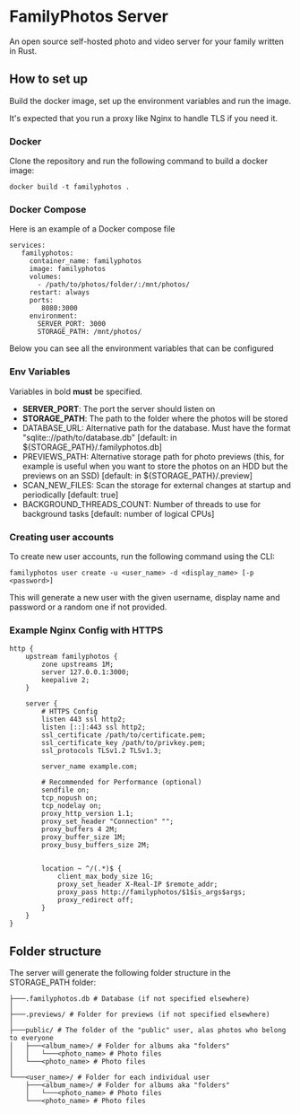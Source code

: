 # FamilyPhotos Server

An open source self-hosted photo and video server for your family written in Rust.

## How to set up

Build the docker image, set up the environment variables and run the image.<br>

It's expected that you run a proxy like Nginx to handle TLS if you need it.

### Docker

Clone the repository and run the following command to build a docker image:

```shell
docker build -t familyphotos .
```

### Docker Compose

Here is an example of a Docker compose file

```
services:
   familyphotos:
     container_name: familyphotos
     image: familyphotos
     volumes:
       - /path/to/photos/folder/:/mnt/photos/
     restart: always
     ports:
        8080:3000
     environment:
       SERVER_PORT: 3000
       STORAGE_PATH: /mnt/photos/
```

Below you can see all the environment variables that can be configured

### Env Variables

Variables in bold **must** be specified.

- **SERVER_PORT**: The port the server should listen on
- **STORAGE_PATH**: The path to the folder where the photos will be stored
- DATABASE_URL: Alternative path for the database.
  Must have the format "sqlite:://path/to/database.db" [default: in ${STORAGE_PATH}/.familyphotos.db]
- PREVIEWS_PATH: Alternative storage path for photo previews (this, for example is useful when you want to store the
  photos on an HDD but the previews on an SSD) [default: in ${STORAGE_PATH}/.preview]
- SCAN_NEW_FILES: Scan the storage for external changes at startup and periodically [default: true]
- BACKGROUND_THREADS_COUNT: Number of threads to use for background tasks [default: number of logical CPUs]

### Creating user accounts

To create new user accounts, run the following command using the CLI:<br>

```shell
familyphotos user create -u <user_name> -d <display_name> [-p <password>]
```

This will generate a new user with the given username, display name and password or a random one if not provided.<br>

### Example Nginx Config with HTTPS

```
http {
    upstream familyphotos {
        zone upstreams 1M;
        server 127.0.0.1:3000;
        keepalive 2;
    }

    server {
        # HTTPS Config
        listen 443 ssl http2;
        listen [::]:443 ssl http2;
        ssl_certificate /path/to/certificate.pem;
        ssl_certificate_key /path/to/privkey.pem;
        ssl_protocols TLSv1.2 TLSv1.3;

        server_name example.com;

        # Recommended for Performance (optional)
        sendfile on;
        tcp_nopush on;
        tcp_nodelay on;
        proxy_http_version 1.1;
        proxy_set_header "Connection" "";
        proxy_buffers 4 2M;
        proxy_buffer_size 1M;
        proxy_busy_buffers_size 2M;

        
        location ~ ^/(.*)$ {
            client_max_body_size 1G;
            proxy_set_header X-Real-IP $remote_addr;
            proxy_pass http://familyphotos/$1$is_args$args;
            proxy_redirect off;
        }
    }
}
```

## Folder structure

The server will generate the following folder structure in the STORAGE_PATH folder:

```
├───.familyphotos.db # Database (if not specified elsewhere)
│
├───.previews/ # Folder for previews (if not specified elsewhere)
│
├───public/ # The folder of the "public" user, alas photos who belong to everyone
│   ├───<album_name>/ # Folder for albums aka "folders"
│   │   └───<photo_name> # Photo files
│   └───<photo_name> # Photo files
│
└───<user_name>/ # Folder for each individual user
    ├───<album_name>/ # Folder for albums aka "folders"
    │   └───<photo_name> # Photo files
    └───<photo_name> # Photo files
```
